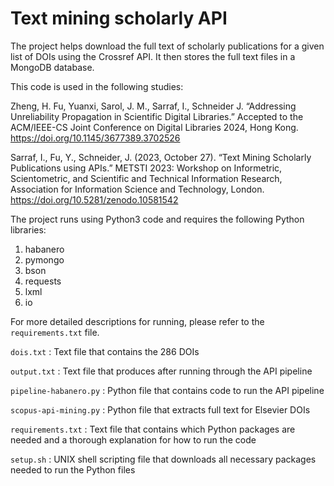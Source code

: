 # Text mining scholarly API

The project helps download the full text of scholarly publications for a given list of DOIs using the Crossref API. It then stores the full text files in a MongoDB database. 

This code is used in the following studies:

Zheng, H. Fu, Yuanxi, Sarol, J. M., Sarraf, I., Schneider J. “Addressing Unreliability Propagation in Scientific Digital Libraries.” Accepted to the ACM/IEEE-CS Joint Conference on Digital Libraries 2024, Hong Kong. https://doi.org/10.1145/3677389.3702526

Sarraf, I., Fu, Y., Schneider, J. (2023, October 27). “Text Mining Scholarly Publications using APIs.” METSTI 2023: Workshop on Informetric, Scientometric, and Scientific and Technical Information Research, Association for Information Science and Technology, London. https://doi.org/10.5281/zenodo.10581542

The project runs using Python3 code and requires the following Python libraries:
1. habanero
2. pymongo
3. bson
4. requests
5. lxml
6. io

For more detailed descriptions for running, please refer to the `requirements.txt` file. 


`dois.txt` : Text file that contains the 286 DOIs

`output.txt` : Text file that produces after running through the API pipeline

`pipeline-habanero.py` : Python file that contains code to run the API pipeline 

`scopus-api-mining.py` : Python file that extracts full text for Elsevier DOIs

`requirements.txt` : Text file that contains which Python packages are needed and a thorough explanation for how to run the code

`setup.sh` : UNIX shell scripting file that downloads all necessary packages needed to run the Python files
